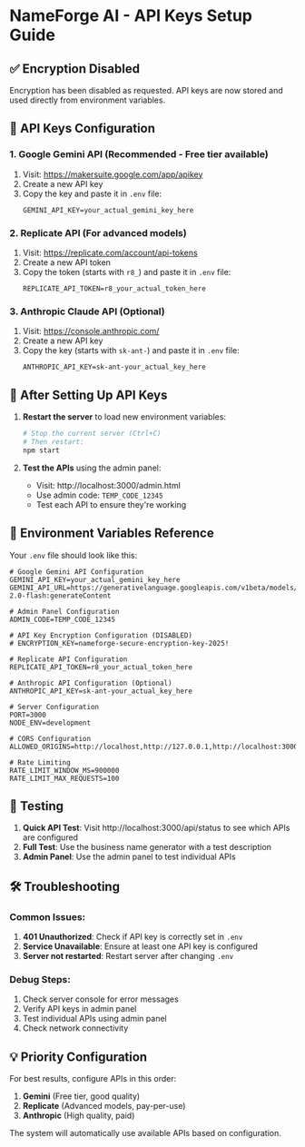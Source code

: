# NameForge AI - API Keys Setup Guide

## ✅ Encryption Disabled
Encryption has been disabled as requested. API keys are now stored and used directly from environment variables.

## 🔑 API Keys Configuration

### 1. Google Gemini API (Recommended - Free tier available)
1. Visit: https://makersuite.google.com/app/apikey
2. Create a new API key
3. Copy the key and paste it in `.env` file:
   ```
   GEMINI_API_KEY=your_actual_gemini_key_here
   ```

### 2. Replicate API (For advanced models)
1. Visit: https://replicate.com/account/api-tokens
2. Create a new API token
3. Copy the token (starts with `r8_`) and paste it in `.env` file:
   ```
   REPLICATE_API_TOKEN=r8_your_actual_token_here
   ```

### 3. Anthropic Claude API (Optional)
1. Visit: https://console.anthropic.com/
2. Create a new API key
3. Copy the key (starts with `sk-ant-`) and paste it in `.env` file:
   ```
   ANTHROPIC_API_KEY=sk-ant-your_actual_key_here
   ```

## 🚀 After Setting Up API Keys

1. **Restart the server** to load new environment variables:
   ```bash
   # Stop the current server (Ctrl+C)
   # Then restart:
   npm start
   ```

2. **Test the APIs** using the admin panel:
   - Visit: http://localhost:3000/admin.html
   - Use admin code: `TEMP_CODE_12345`
   - Test each API to ensure they're working

## 🔧 Environment Variables Reference

Your `.env` file should look like this:
```env
# Google Gemini API Configuration
GEMINI_API_KEY=your_actual_gemini_key_here
GEMINI_API_URL=https://generativelanguage.googleapis.com/v1beta/models/gemini-2.0-flash:generateContent

# Admin Panel Configuration
ADMIN_CODE=TEMP_CODE_12345

# API Key Encryption Configuration (DISABLED)
# ENCRYPTION_KEY=nameforge-secure-encryption-key-2025!

# Replicate API Configuration
REPLICATE_API_TOKEN=r8_your_actual_token_here

# Anthropic API Configuration (Optional)
ANTHROPIC_API_KEY=sk-ant-your_actual_key_here

# Server Configuration
PORT=3000
NODE_ENV=development

# CORS Configuration
ALLOWED_ORIGINS=http://localhost,http://127.0.0.1,http://localhost:3000,http://localhost:80

# Rate Limiting
RATE_LIMIT_WINDOW_MS=900000
RATE_LIMIT_MAX_REQUESTS=100
```

## 🧪 Testing

1. **Quick API Test**: Visit http://localhost:3000/api/status to see which APIs are configured
2. **Full Test**: Use the business name generator with a test description
3. **Admin Panel**: Use the admin panel to test individual APIs

## 🛠️ Troubleshooting

### Common Issues:
1. **401 Unauthorized**: Check if API key is correctly set in `.env`
2. **Service Unavailable**: Ensure at least one API key is configured
3. **Server not restarted**: Restart server after changing `.env`

### Debug Steps:
1. Check server console for error messages
2. Verify API keys in admin panel
3. Test individual APIs using admin panel
4. Check network connectivity

## 💡 Priority Configuration

For best results, configure APIs in this order:
1. **Gemini** (Free tier, good quality)
2. **Replicate** (Advanced models, pay-per-use)
3. **Anthropic** (High quality, paid)

The system will automatically use available APIs based on configuration.

